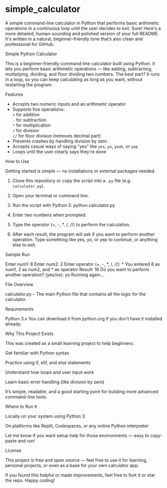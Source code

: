 # simple_calculator
 A simple command-line calculator in Python that performs basic arithmetic operations in a continuous loop until the user decides to exit.
Sure! Here's a more detailed, human-sounding and polished version of your full README. It's written in a natural, beginner-friendly tone that’s also clean and professional for GitHub:


 Simple Python Calculator

This is a beginner-friendly command-line calculator built using Python. It lets you perform basic arithmetic operations — like adding, subtracting, multiplying, dividing, and floor dividing two numbers. The best part? It runs in a loop, so you can keep calculating as long as you want, without restarting the program.

Features

- Accepts two numeric inputs and an arithmetic operator
- Supports five operations:  
  `+` for addition  
  `-` for subtraction  
  `*` for multiplication  
  `/` for division  
  `//` for floor division (removes decimal part)
- Prevents crashes by handling division by zero
- Accepts casual ways of saying "yes" like `yes`, `yo`, `yeah`, or `yep`
- Loops until the user clearly says they're done

 How to Use

Getting started is simple — no installations or external packages needed.

1. Clone this repository or copy the script into a `.py` file (e.g. `calculator.py`).
2. Open your terminal or command line.
3. Run the script with Python 3:
   python calculator.py

4. Enter two numbers when prompted.


5. Type the operator (+, -, *, /, //) to perform the calculation.


6. After each result, the program will ask if you want to perform another operation.
Type something like yes, yo, or yep to continue, or anything else to exit.

Sample Run

Enter num1: 8
Enter num2: 2
Enter operator (+, -, *, /, //): *
You entered 8 as num1, 2 as num2, and * as operator
Result: 16
Do you want to perform another operation? (yes/no): yo
Running again...

File Overview

calculator.py – The main Python file that contains all the logic for the calculator.

 Requirements

Python 3.x
You can download it from python.org if you don’t have it installed already.

Why This Project Exists

This was created as a small learning project to help beginners:

Get familiar with Python syntax

Practice using if, elif, and else statements

Understand how loops and user input work

Learn basic error handling (like division by zero)


It’s simple, readable, and a good starting point for building more advanced command-line tools.

Where to Run It

Locally on your system using Python 3

On platforms like Replit, Codespaces, or any online Python interpreter


Let me know if you want setup help for those environments — easy to copy-paste and run!

 License

This project is free and open source — feel free to use it for learning, personal projects, or even as a base for your own calculator app.


If you found this helpful or made improvements, feel free to fork it or star the repo. Happy coding!
